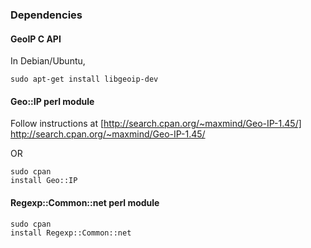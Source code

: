 ### Dependencies

#### GeoIP C API
In Debian/Ubuntu,
```
sudo apt-get install libgeoip-dev
```

#### Geo::IP perl module
Follow instructions at [http://search.cpan.org/~maxmind/Geo-IP-1.45/] http://search.cpan.org/~maxmind/Geo-IP-1.45/

OR

```
sudo cpan
install Geo::IP
```

#### Regexp::Common::net perl module

```
sudo cpan
install Regexp::Common::net
```
